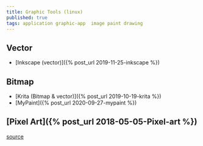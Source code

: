 ```yaml
---
title: Graphic Tools (linux)
published: true
tags: application graphic-app  image paint drawing
---
```

## Vector
- [Inkscape (vector)]({% post_url 2019-11-25-inkscape %})

## Bitmap
- [Krita (Bitmap & vector)]({% post_url 2019-10-19-krita %})
- [MyPaint]({% post_url 2020-09-27-mypaint %})

## [Pixel Art]({% post_url 2018-05-05-Pixel-art %})

[source](http://www.linfo.org/software_artists.html)
